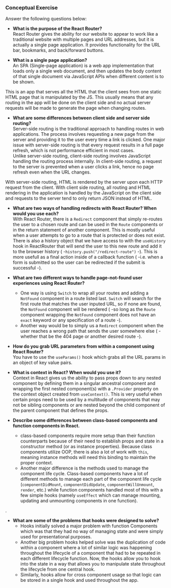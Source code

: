 ### Conceptual Exercise

Answer the following questions below:

- **What is the purpose of the React Router?**  
React Router gives the ability for our website to appear to work like a traditional website with multiple pages and URL addresses, but it is actually a single page application. It provides functionality for the URL bar, bookmarks, and back/forward buttons.

- **What is a single page application?**  
An SPA (Single-page application) is a web app implementation that loads only a single web document, and then updates the body content of that single document via JavaScript APIs when different content is to be shown.

This is an app that serves all the HTML that the client sees from one static HTML page that is manipulated by the JS. This usually means that any routing in the app will be done on the client side and no actual server requests will be made to generate the page when changing routes.

- **What are some differences between client side and server side routing?**  
Server-side routing is the traditional approach to handling routes in web applications. The process involves requesting a new page from the server and providing it to the user every time a link is clicked. One major issue with server-side routing is that every request results in a full page refresh, which is not performance efficient in most cases.  
Unlike server-side routing, client-side routing involves JavaScript handling the routing process internally. In client-side routing, a request to the server is prevented when a user clicks a link, hence no page refresh even when the URL changes.

With server-side routing, HTML is rendered by the server upon each HTTP request from the client. With client side routing, all routing and HTML rendering in the application is handled by the JavaScript on the client side and requests to the server tend to only return JSON instead of HTML.

- **What are two ways of handling redirects with React Router? When would you use each?**   
With React Router, there is a `Redirect` component that simply re-routes the user to a chosen route and can be used in the `Route` components or in the return statement of another component. This is mostly useful when a user attempts to go to a route that is protected or does not exist. There is also a history object that we have access to with the `useHistory` hook in ReactRouter that will send the user to this new route and add it to the browser history ( -`history.push("/redirect-route")` -). This is more usefull as a final action inside of a callback function ( -i.e. when a form is submitted so the user can be redirected if the submit is successful -).

- **What are two different ways to handle page-not-found user experiences using React Router?**
	- One way is using `Switch` to wrap all your routes and adding a `NotFound` component in a route listed last. `Switch` will search for the first route that matches the user inputed URL, so if none are found, the `NotFound` component will be rendered ( -so long as the `Route` component wrapping the `NotFound` component does not have an `exact` keyword or any specification of a route -).
	- Another way would be to simply us a `Redirect` component when the user reaches a wrong path that sends the user somewhere else ( -whether that be the 404 page or another desired route -).
	

- **How do you grab URL parameters from within a component using React Router?**  
You have to use the `useParams()` hook which grabs all the URL params in an object of key value pairs.

- **What is context in React? When would you use it?**  
Context in React gives us the ability to pass props down to any nested component by defining them in a singular ancestral component and wrapping the first nested component(s) with a `.Provider` property on the context object created from `useContext()`. This is very useful when certain props need to be used by a multitude of components that may not be sibling components or are nested beyond the child component of the parent component that defines the props.

- **Describe some differences between class-based components and function components in React.**
	- class-based components require more setup than their function counterparts because of their need to establish props and state in a constructor method (or as instance properties). Because class components utilize OOP, there is also a lot of work with `this`, meaning instance methods will need this binding to maintain the proper context. 
 	- Another major difference is the methods used to manage the component life cycle. Class-based components have a lot of different methods to manage each part of the component life cycle (`componentDidMount`, `componentDidUpdate`, `componentWillUnmount`, `render`, etc.) while function components handled most of this with a few simple hooks (namely `useEffect` which can manage mounting, updating and unmounting components in one function).
 	
 .

- **What are some of the problems that hooks were designed to solve?**
	- Hooks initially solved a major problem with function Components which was that they had no way of managing state and were simply used for presentational purposes.
	- Another big problem hooks helped solve was the duplication of code within a component where a lot of similar logic was happening throughout the lifecycle of a component that had to be repeated in each different lifecycle function. Now, the hooks allow you to hook into the state in a way that allows you to manipulate state throughout the lifecycle from one central hook.
	- Similarly, hooks allow for cross component usage so that logic can be stored in a single hook and used throughout the app.
